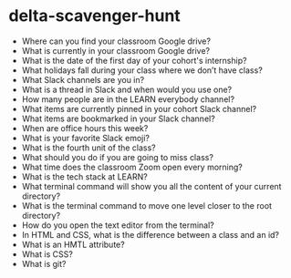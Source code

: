 # delta-scavenger-hunt

- Where can you find your classroom Google drive?
- What is currently in your classroom Google drive?
- What is the date of the first day of your cohort's internship?
- What holidays fall during your class where we don’t have class?
- What Slack channels are you in?
- What is a thread in Slack and when would you use one?
- How many people are in the LEARN everybody channel?
- What items are currently pinned in your cohort Slack channel?
- What items are bookmarked in your Slack channel?
- When are office hours this week?
- What is your favorite Slack emoji?
- What is the fourth unit of the class?
- What should you do if you are going to miss class?
- What time does the classroom Zoom open every morning?
- What is the tech stack at LEARN?
- What terminal command will show you all the content of your current directory?
- What is the terminal command to move one level closer to the root directory?
- How do you open the text editor from the terminal?
- In HTML and CSS, what is the difference between a class and an id?
- What is an HMTL attribute?
- What is CSS?
- What is git?
